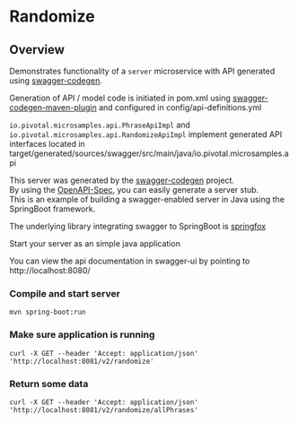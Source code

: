 # Randomize

## Overview 

Demonstrates functionality of a `server` microservice with API generated using
[swagger-codegen](https://github.com/swagger-api/swagger-codegen).
 
Generation of API / model code is initiated in pom.xml using [swagger-codegen-maven-plugin](https://github.com/swagger-api/swagger-codegen/tree/master/modules/swagger-codegen-maven-plugin)
and configured in config/api-definitions.yml

`io.pivotal.microsamples.api.PhraseApiImpl` and `io.pivotal.microsamples.api.RandomizeApiImpl` implement generated API interfaces located in
target/generated/sources/swagger/src/main/java/io.pivotal.microsamples.api

This server was generated by the [swagger-codegen](https://github.com/swagger-api/swagger-codegen) project.  
By using the [OpenAPI-Spec](https://github.com/swagger-api/swagger-core), you can easily generate a server stub.  
This is an example of building a swagger-enabled server in Java using the SpringBoot framework.  

The underlying library integrating swagger to SpringBoot is [springfox](https://github.com/springfox/springfox)  

Start your server as an simple java application  

You can view the api documentation in swagger-ui by pointing to  
http://localhost:8080/  

### Compile and start server

```shell
mvn spring-boot:run
```

### Make sure application is running

```shell
curl -X GET --header 'Accept: application/json' 'http://localhost:8081/v2/randomize'
```

### Return some data

```shell
curl -X GET --header 'Accept: application/json' 'http://localhost:8081/v2/randomize/allPhrases'
```
